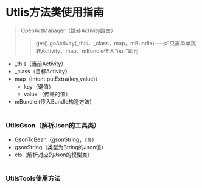 # Utlis方法类使用指南
>OpenActManager（跳转Activity路由）
>>get().goActivity(_this，_class，map，mBundle)----如只需单单跳转Activity，map、mBundle传入“null”即可
* _this（当前Activity）
* _class（目标Activity）
* map（intent.putExtra(key,value)）
  * key（键值）
  * value （传递的值）
* mBundle (传入Bundle构造方法)
<br><br>
### UtilsGson（解析Json的工具类）
* GsonToBean（gsonString，cls）
 * gsonString（类型为String的Json值）
 * cls（解析对应的Json的模型类）
<br><br>
### UtilsTools使用方法
